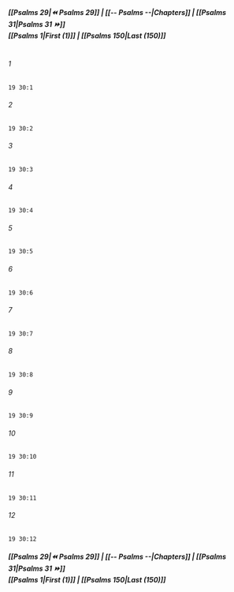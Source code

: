
##### **[[Psalms 29|⏪ Psalms 29]] | [[-- Psalms --|Chapters]] | [[Psalms 31|Psalms 31 ⏩]]**<br>**[[Psalms 1|First (1)]] | [[Psalms 150|Last (150)]]**<br><br>

###### 1
``` verse
19 30:1
```
###### 2
``` verse
19 30:2
```
###### 3
``` verse
19 30:3
```
###### 4
``` verse
19 30:4
```
###### 5
``` verse
19 30:5
```
###### 6
``` verse
19 30:6
```
###### 7
``` verse
19 30:7
```
###### 8
``` verse
19 30:8
```
###### 9
``` verse
19 30:9
```
###### 10
``` verse
19 30:10
```
###### 11
``` verse
19 30:11
```
###### 12
``` verse
19 30:12
```

##### **[[Psalms 29|⏪ Psalms 29]] | [[-- Psalms --|Chapters]] | [[Psalms 31|Psalms 31 ⏩]]**<br>**[[Psalms 1|First (1)]] | [[Psalms 150|Last (150)]]**
